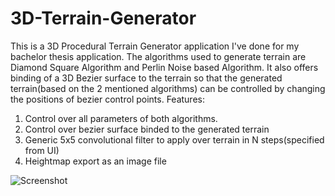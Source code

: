 # 3D-Terrain-Generator

This is a 3D Procedural Terrain Generator application I've done for my bachelor thesis application.
The algorithms used to generate terrain are Diamond Square Algorithm and Perlin Noise based Algorithm.
It also offers binding of a 3D Bezier surface to the terrain so that the generated terrain(based on the 2 mentioned algorithms)
can be controlled by changing the positions of bezier control points.
Features:
  1) Control over all parameters of both algorithms.
  2) Control over bezier surface binded to the generated terrain
  3) Generic 5x5 convolutional filter to apply over terrain in N steps(specified from UI)
  4) Heightmap export as an image file



![Screenshot](https://raw.githubusercontent.com/IonUreche/3D-Terrain-Generator/master/3D-Terrain-Generator/3D-Terrain-Generator/Screen1.JPG)
